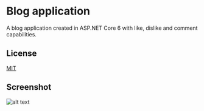 
# Blog application
A blog application created in ASP.NET Core 6 with like, dislike and comment capabilities. 


## License

[MIT](https://choosealicense.com/licenses/mit/)

## Screenshot
![alt text]([https://imgur.com/e84lCxR.png)


